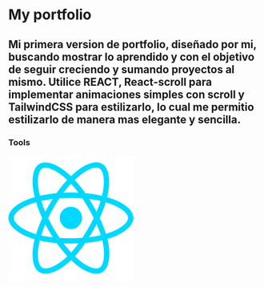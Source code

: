 # My portfolio


## Mi primera version de portfolio, diseñado por mi, buscando mostrar lo aprendido y con el objetivo de seguir creciendo y sumando proyectos al mismo. Utilice REACT, React-scroll para implementar animaciones simples con scroll y TailwindCSS para estilizarlo, lo cual me permitio estilizarlo de manera mas elegante y sencilla.


### Tools

![](https://github.com/FacuBenitez/portfolio/blob/main/src/assets/react.png)
